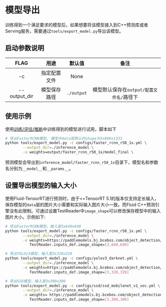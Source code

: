 # 模型导出

训练得到一个满足要求的模型后，如果想要将该模型接入到C++预测库或者Serving服务，需要通过`tools/export_model.py`导出该模型。

## 启动参数说明

|      FLAG      |      用途      |    默认值    |                 备注                      |
|:--------------:|:--------------:|:------------:|:-----------------------------------------:|
|       -c       |  指定配置文件  |     None     |                                           |
|  --output_dir  |  模型保存路径  |  `./output`  |  模型默认保存在`output/配置文件名/`路径下 |

## 使用示例

使用[训练/评估/推断](../../tutorials/GETTING_STARTED_cn.md)中训练得到的模型进行试用，脚本如下

```bash
# 导出FasterRCNN模型, 模型中data层默认的shape为3x800x1333
python tools/export_model.py -c configs/faster_rcnn_r50_1x.yml \
        --output_dir=./inference_model \
        -o weights=output/faster_rcnn_r50_1x/model_final \
```

预测模型会导出到`inference_model/faster_rcnn_r50_1x`目录下，模型名和参数名分别为`__model__`和`__params__`。

## 设置导出模型的输入大小

使用Fluid-TensorRT进行预测时，由于<=TensorRT 5.1的版本仅支持定长输入，保存模型的`data`层的图片大小需要和实际输入图片大小一致。而Fluid C++预测引擎没有此限制。可通过设置TestReader中`image_shape`可以修改保存模型中的输入图片大小。示例如下:

```bash
# 导出FasterRCNN模型，输入是3x640x640
python tools/export_model.py -c configs/faster_rcnn_r50_1x.yml \
        --output_dir=./inference_model \
        -o weights=https://paddlemodels.bj.bcebos.com/object_detection/faster_rcnn_r50_1x.tar \
           TestReader.inputs_def.image_shape=[3,640,640]

# 导出YOLOv3模型，输入是3x320x320
python tools/export_model.py -c configs/yolov3_darknet.yml \
        --output_dir=./inference_model \
        -o weights=https://paddlemodels.bj.bcebos.com/object_detection/yolov3_darknet.tar \
           TestReader.inputs_def.image_shape=[3,320,320]

# 导出SSD模型，输入是3x300x300
python tools/export_model.py -c configs/ssd/ssd_mobilenet_v1_voc.yml \
        --output_dir=./inference_model \
        -o weights= https://paddlemodels.bj.bcebos.com/object_detection/ssd_mobilenet_v1_voc.tar \
           TestReader.inputs_def.image_shape=[3,300,300]
```
